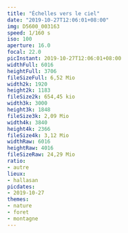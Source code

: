 ```yaml
---
title: "Échelles vers le ciel"
date: "2019-10-27T12:06:01+08:00"
img: D5600_003163
speed: 1/160 s
iso: 100
aperture: 16.0
focal: 22.0
picInstant: 2019-10-27T12:06:01+08:00
widthFull: 6016
heightFull: 3706
fileSizeFull: 6,52 Mio
width2k: 1920
height2k: 1183
fileSize2k: 654,45 kio
width3k: 3000
height3k: 1848
fileSize3k: 2,09 Mio
width4k: 3840
height4k: 2366
fileSize4k: 3,12 Mio
widthRaw: 6016
heightRaw: 4016
fileSizeRaw: 24,29 Mio
ratio:
- autre
lieux:
- hallasan
picdates:
- 2019-10-27
themes:
- nature
- foret
- montagne
---
```



